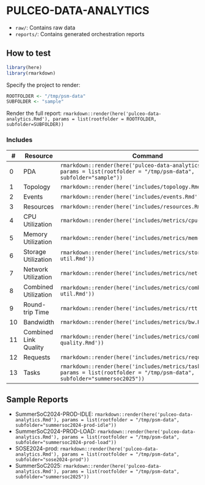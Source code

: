 # PULCEO-DATA-ANALYTICS

- `raw/`: Contains raw data
- `reports/`: Contains generated orchestration reports

## How to test

``` r
library(here)
library(rmarkdown)
```

Specify the project to render:

```r
ROOTFOLDER <- "/tmp/psm-data" 
SUBFOLDER <- "sample"
```

Render the full report: `rmarkdown::render(here('pulceo-data-analytics.Rmd'), params = list(rootfolder = ROOTFOLDER, subfolder=SUBFOLDER))`

### Includes

| \# | Resource | Command |
|---|--------------|--------------------------------------------------------|
| 0 | PDA | `rmarkdown::render(here('pulceo-data-analytics.Rmd'), params = list(rootfolder = "/tmp/psm-data", subfolder="sample"))` |
| 1 | Topology | `rmarkdown::render(here('includes/topology.Rmd'))` |
| 2 | Events | `rmarkdown::render(here('includes/events.Rmd'))` |
| 3 | Resources | `rmarkdown::render(here('includes/resources.Rmd'))` |
| 4 | CPU Utilization  | `rmarkdown::render(here('includes/metrics/cpu-util.Rmd'))` |
| 5 | Memory Utilization  | `rmarkdown::render(here('includes/metrics/mem-util.Rmd'))`  |
| 6 | Storage Utilization  | `rmarkdown::render(here('includes/metrics/storage-util.Rmd'))` |
| 7 | Network Utilization  | `rmarkdown::render(here('includes/metrics/net-util.Rmd'))`  |
| 8 | Combined Utilization | `rmarkdown::render(here('includes/metrics/combined-util.Rmd'))` |
| 9 | Round-trip Time | `rmarkdown::render(here('includes/metrics/rtt.Rmd'))` |
| 10 | Bandwidth | `rmarkdown::render(here('includes/metrics/bw.Rmd'))` |
| 11 | Combined Link Quality | `rmarkdown::render(here('includes/metrics/combined-link-quality.Rmd'))` |
| 12 | Requests | `rmarkdown::render(here('includes/metrics/requests.Rmd'))` |
| 13 | Tasks | `rmarkdown::render(here('includes/metrics/tasks.Rmd'), params = list(rootfolder = "/tmp/psm-data", subfolder="summersoc2025"))` |

## Sample Reports

- SummerSoC2024-PROD-IDLE: `rmarkdown::render(here('pulceo-data-analytics.Rmd'), params = list(rootfolder = "/tmp/psm-data", subfolder="summersoc2024-prod-idle"))`
- SummerSoC2024-PROD-LOAD: `rmarkdown::render(here('pulceo-data-analytics.Rmd'), params = list(rootfolder = "/tmp/psm-data", subfolder="summersoc2024-prod-load"))`
- SOSE2024-prod: `rmarkdown::render(here('pulceo-data-analytics.Rmd'), params = list(rootfolder = "/tmp/psm-data", subfolder="sose2024-prod"))`
- SummerSoC2025: `rmarkdown::render(here('pulceo-data-analytics.Rmd'), params = list(rootfolder = "/tmp/psm-data", subfolder="summersoc2025"))`
